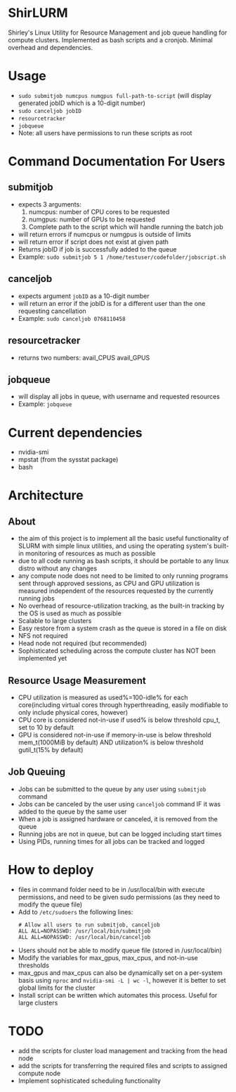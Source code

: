 # ShirLURM
Shirley's Linux Utility for Resource Management and job queue handling for compute clusters. Implemented as bash scripts and a cronjob. Minimal overhead and dependencies.

# Usage
- `sudo submitjob numcpus numgpus full-path-to-script` (will display generated jobID which is a 10-digit number)
- `sudo canceljob jobID`
- `resourcetracker`
- `jobqueue`
- Note: all users have permissions to run these scripts as root

# Command Documentation For Users

## submitjob
- expects 3 arguments:
  1. numcpus: number of CPU cores to be requested
  2. numgpus: number of GPUs to be requested
  3. Complete path to the script which will handle running the batch job
- will return errors if numcpus or numgpus is outside of limits
- will return error if script does not exist at given path
- Returns jobID if job is successfully added to the queue
- Example: `sudo submitjob 5 1 /home/testuser/codefolder/jobscript.sh`

## canceljob
- expects argument `jobID` as a 10-digit number
- will return an error if the jobID is for a different user than the one requesting cancellation
- Example: `sudo canceljob 0768110458`

## resourcetracker
- returns two numbers: avail_CPUS avail_GPUS

## jobqueue
- will display all jobs in queue, with username and requested resources
- Example: `jobqueue`
     

# Current dependencies
- nvidia-smi
- mpstat (from the sysstat package)
- bash

# Architecture

## About
- the aim of this project is to implement all the basic useful functionality of SLURM with simple linux utilities, and using the operating system's built-in monitoring of resources as much as possible
- due to all code running as bash scripts, it should be portable to any linux distro without any changes
- any compute node does not need to be limited to only running programs sent through approved sessions, as CPU and GPU utilization is measured independent of the resources requested by the currently running jobs
- No overhead of resource-utilization tracking, as the built-in tracking by the OS is used as much as possible
- Scalable to large clusters
- Easy restore from a system crash as the queue is stored in a file on disk
- NFS not required
- Head node not required (but recommended)
- Sophisticated scheduling across the compute cluster has NOT been implemented yet

## Resource Usage Measurement
- CPU utilization is measured as used%=100-idle% for each core(including virtual cores through hyperthreading, easily modifiable to only include physical cores, however)
- CPU core is considered not-in-use if used% is below threshold cpu_t, set to 10 by default
- GPU is considered not-in-use if memory-in-use is below threshold mem_t(1000MiB by default) AND utilization% is below threshold gutil_t(15% by default)

## Job Queuing
- Jobs can be submitted to the queue by any user using `submitjob` command
- Jobs can be canceled by the user using `canceljob` command IF it was added to the queue by the same user
- When a job is assigned hardware or canceled, it is removed from the queue
- Running jobs are not in queue, but can be logged including start times
- Using PIDs, running times for all jobs can be tracked and logged

# How to deploy
- files in command folder need to be in /usr/local/bin with execute permissions, and need to be given sudo permissions (as they need to modify the queue file)
- Add to `/etc/sudoers` the following lines:
  ```
  # Allow all users to run submitjob, canceljob
  ALL ALL=NOPASSWD: /usr/local/bin/submitjob
  ALL ALL=NOPASSWD: /usr/local/bin/canceljob
  ```
- Users should not be able to modify queue file (stored in /usr/local/bin)
- Modify the variables for max_gpus, max_cpus, and not-in-use thresholds
- max_gpus and max_cpus can also be dynamically set on a per-system basis using `nproc` and `nvidia-smi -L | wc -l`, however it is better to set global limits for the cluster
- Install script can be written which automates this process. Useful for large clusters

# TODO
- add the scripts for cluster load management and tracking from the head node
- add the scripts for transferring the required files and scripts to assigned compute node
- Implement sophisticated scheduling functionality

